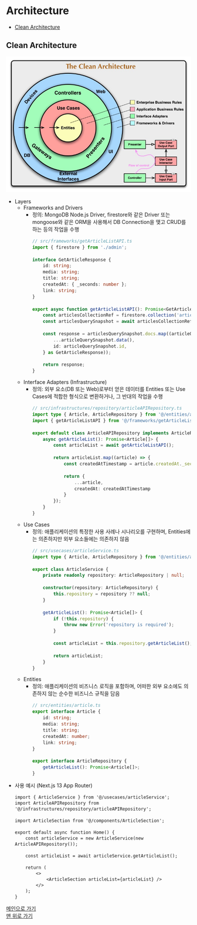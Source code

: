 # Architecture

* [Clean Architecture](#clean-architecture)

## Clean Architecture  
![Clean Architecture](./assets/img/clean-architecture.png)
- Layers
    - Frameworks and Drivers
        - 정의: MongoDB Node.js Driver, firestore와 같은 Driver 또는 mongoose와 같은 ORM을 사용해서 DB Connection을 맺고 CRUD를 하는 등의 작업을 수행
            ```typescript
            // src/frameworks/getArticleListAPI.ts
            import { firestore } from './admin';

            interface GetArticleResponse {
                id: string;
                media: string;
                title: string;
                createdAt: { _seconds: number };
                link: string;
            }

            export async function getArticleListAPI(): Promise<GetArticleResponse[]> {
                const articlesCollectionRef = firestore.collection('articles');
                const articlesQuerySnapshot = await articlesCollectionRef.orderBy('createdAt', 'desc').get();

                const response = articlesQuerySnapshot.docs.map((articleQuerySnapshot) => ({
                    ...articleQuerySnapshot.data(),
                    id: articleQuerySnapshot.id,
                } as GetArticleResponse));

                return response;
            }
            ```
    - Interface Adapters (Infrastructure)
        - 정의: 외부 요소(DB 또는 Web)로부터 얻은 데이터를 Entities 또는 Use Cases에 적합한 형식으로 변환하거나, 그 반대의 작업을 수행  
            ```typescript
            // src/infrastructures/repository/articleAPIRepository.ts
            import type { Article, ArticleRepository } from '@/entities/article';
            import { getArticleListAPI } from '@/frameworks/getArticleListAPI';

            export default class ArticleAPIRepository implements ArticleRepository {
                async getArticleList(): Promise<Article[]> {
                    const articleList = await getArticleListAPI();

                    return articleList.map((article) => {
                        const createdAtTimestamp = article.createdAt._seconds * 1000;

                        return {
                            ...article,
                            createdAt: createdAtTimestamp
                        }
                    });
                }
            }
            ```
    - Use Cases
        - 정의: 애플리케이션의 특정한 사용 사례나 시나리오를 구현하며, Entities에는 의존하지만 외부 요소들에는 의존하지 않음
            ```typescript
            // src/usecases/articleService.ts
            import type { Article, ArticleRepository } from '@/entities/article';

            export class ArticleService {
                private readonly repository: ArticleRepository | null;

                constructor(repository: ArticleRepository) {
                    this.repository = repository ?? null;
                }

                getArticleList(): Promise<Article[]> {
                    if (!this.repository) {
                        throw new Error('repository is required');
                    }

                    const articleList = this.repository.getArticleList();

                    return articleList;
                }
            }
            ```
    - Entities
        - 정의: 애플리케이션의 비즈니스 로직을 포함하며, 어떠한 외부 요소에도 의존하지 않는 순수한 비즈니스 규칙을 담음
            ```typescript
            // src/entities/article.ts
            export interface Article {
                id: string;
                media: string;
                title: string;
                createdAt: number;
                link: string;
            }

            export interface ArticleRepository {
                getArticleList(): Promise<Article[]>;
            }
            ```
- 사용 예시 (Next.js 13 App Router)
    ```tsx
    import { ArticleService } from '@/usecases/articleService';
    import ArticleAPIRepository from '@/infrastructures/repository/articleAPIRepository';

    import ArticleSection from '@/components/ArticleSection';

    export default async function Home() {
        const articleService = new ArticleService(new ArticleAPIRepository());

        const articleList = await articleService.getArticleList();

        return (
            <>
                <ArticleSection articleList={articleList} />
            </>
        );
    }
    ```

[메인으로 가기](https://github.com/sekhyuni/frontend-basic-concept)</br>
[맨 위로 가기](#architecture)